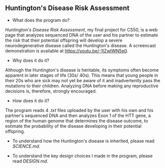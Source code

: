 ## Huntington's Disease Risk Assessment

* What does the program do?

*Huntington's Disease Risk Assessment*, my final project for CS50, is a web page that analyzes sequenced DNA of the user and his partner to estimate the risk that their potential offspring will develop a severe neurodegenerative disease called the Huntington's disease. A screencast demonstration is available at https://youtu.be/-1IZwtWN5e0.

* Why does it do it?

Although the Huntington's disease is heritable, its symptoms often become apparent in later stages of life (30s/ 40s). This means that young people in their 20s who are sick may not yet be aware of it and inadvertently pass the mutations to their children. Analyzing DNA before making any reproductive decisions is, therefore, strongly encouraged.

* How does it do it?

The program reads 4 *.txt* files uploaded by the user with his own and his partner's sequenced DNA and then analyzes Exon 1 of the HTT gene, a region of the human genome that determines the disease outcome, to estimate the probability of the disease developing in their potential offspring.

* To understand how the Huntington's disease is inherited, please read *SCIENCE.md.*
 
* To understand the key design choices I made in the program, please read *DESIGN.md.*
